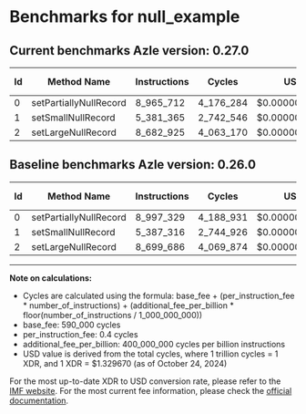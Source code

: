 # Benchmarks for null_example

## Current benchmarks Azle version: 0.27.0

| Id  | Method Name            | Instructions | Cycles    | USD           | USD/Million Calls | Change                             |
| --- | ---------------------- | ------------ | --------- | ------------- | ----------------- | ---------------------------------- |
| 0   | setPartiallyNullRecord | 8_965_712    | 4_176_284 | $0.0000055531 | $5.55             | <font color="green">-31_617</font> |
| 1   | setSmallNullRecord     | 5_381_365    | 2_742_546 | $0.0000036467 | $3.64             | <font color="green">-5_951</font>  |
| 2   | setLargeNullRecord     | 8_682_925    | 4_063_170 | $0.0000054027 | $5.40             | <font color="green">-16_761</font> |

## Baseline benchmarks Azle version: 0.26.0

| Id  | Method Name            | Instructions | Cycles    | USD           | USD/Million Calls |
| --- | ---------------------- | ------------ | --------- | ------------- | ----------------- |
| 0   | setPartiallyNullRecord | 8_997_329    | 4_188_931 | $0.0000055699 | $5.56             |
| 1   | setSmallNullRecord     | 5_387_316    | 2_744_926 | $0.0000036498 | $3.64             |
| 2   | setLargeNullRecord     | 8_699_686    | 4_069_874 | $0.0000054116 | $5.41             |

---

**Note on calculations:**

- Cycles are calculated using the formula: base_fee + (per_instruction_fee \* number_of_instructions) + (additional_fee_per_billion \* floor(number_of_instructions / 1_000_000_000))
- base_fee: 590_000 cycles
- per_instruction_fee: 0.4 cycles
- additional_fee_per_billion: 400_000_000 cycles per billion instructions
- USD value is derived from the total cycles, where 1 trillion cycles = 1 XDR, and 1 XDR = $1.329670 (as of October 24, 2024)

For the most up-to-date XDR to USD conversion rate, please refer to the [IMF website](https://www.imf.org/external/np/fin/data/rms_sdrv.aspx).
For the most current fee information, please check the [official documentation](https://internetcomputer.org/docs/current/developer-docs/gas-cost#execution).
